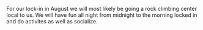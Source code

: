 For our lock-in in August we will most likely be going a rock climbing center local to us. We will have fun all night from midnight to the morning locked in and do activites as well as socialize.
